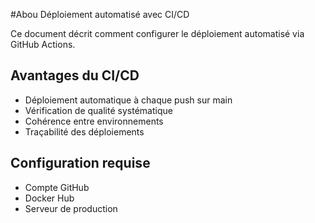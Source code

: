 #Abou Déploiement automatisé avec CI/CD

Ce document décrit comment configurer le déploiement automatisé via GitHub Actions.

## Avantages du CI/CD

- Déploiement automatique à chaque push sur main
- Vérification de qualité systématique
- Cohérence entre environnements
- Traçabilité des déploiements

## Configuration requise

- Compte GitHub
- Docker Hub
- Serveur de production

